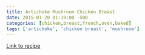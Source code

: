 ```yaml
---
title: Artichoke Mushroom Chicken Breast
date: 2015-01-20 01:19:00 -500
categories: [chicken,breast,french,oven,baked]
tags: ['artichoke', 'chicken breast', 'mushroom']
---
```


[Link to recipe](http://allrecipes.com/Recipe/Romantic-Chicken-with-Artichokes-and-Mushrooms/Detail.aspx?soid=carousel_0_rotd&prop24=rotd)

